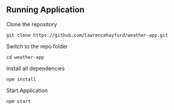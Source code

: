 ## Running Application

Clone the repository

    git clone https://github.com/lawrencehayford/weather-app.git

Switch to the repo folder

    cd weather-app

Install all dependencies

    npm install

Start Application

    npm start
